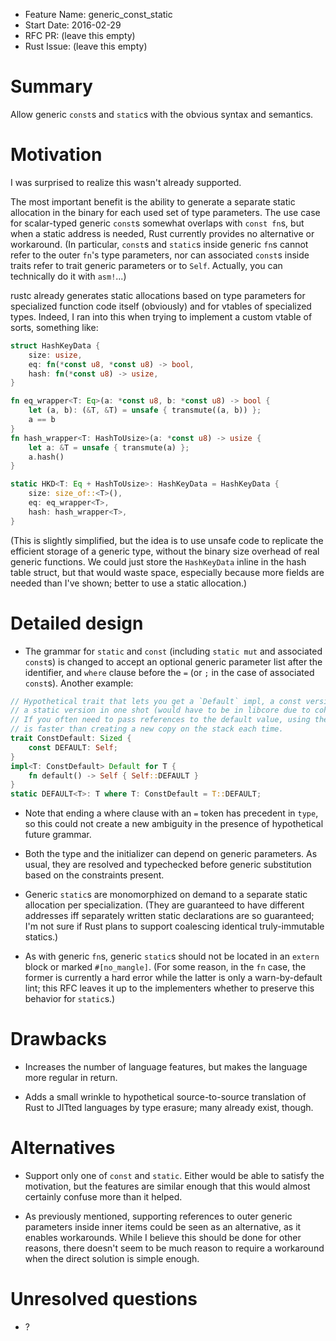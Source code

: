 - Feature Name: generic_const_static
- Start Date: 2016-02-29
- RFC PR: (leave this empty)
- Rust Issue: (leave this empty)

# Summary
[summary]: #summary

Allow generic `const`s and `static`s with the obvious syntax and semantics.

# Motivation
[motivation]: #motivation

I was surprised to realize this wasn't already supported.

The most important benefit is the ability to generate a separate static allocation in the binary for each used set of type parameters.  The use case for scalar-typed generic `const`s somewhat overlaps with `const fn`s, but when a static address is needed, Rust currently provides no alternative or workaround.  (In particular, `const`s and `static`s inside generic `fn`s cannot refer to the outer `fn`'s type parameters, nor can associated `const`s inside traits refer to trait generic parameters or to `Self`.  Actually, you can technically do it with `asm!`...)

rustc already generates static allocations based on type parameters for specialized function code itself (obviously) and for vtables of specialized types.  Indeed, I ran into this when trying to implement a custom vtable of sorts, something like:

```rust
struct HashKeyData {
    size: usize,
    eq: fn(*const u8, *const u8) -> bool,
    hash: fn(*const u8) -> usize,
}

fn eq_wrapper<T: Eq>(a: *const u8, b: *const u8) -> bool {
    let (a, b): (&T, &T) = unsafe { transmute((a, b)) };
    a == b
}
fn hash_wrapper<T: HashToUsize>(a: *const u8) -> usize {
    let a: &T = unsafe { transmute(a) };
    a.hash()
}

static HKD<T: Eq + HashToUsize>: HashKeyData = HashKeyData {
    size: size_of::<T>(),
    eq: eq_wrapper<T>,
    hash: hash_wrapper<T>,
}
```

(This is slightly simplified, but the idea is to use unsafe code to replicate the efficient storage of a generic type, without the binary size overhead of real generic functions.  We could just store the `HashKeyData` inline in the hash table struct, but that would waste space, especially because more fields are needed than I've shown; better to use a static allocation.)

# Detailed design
[design]: #detailed-design

- The grammar for `static` and `const` (including `static mut` and associated `const`s) is changed to accept an optional generic parameter list after the identifier, and `where` clause before the `=` (or `;` in the case of associated `const`s).  Another example:

```rust
// Hypothetical trait that lets you get a `Default` impl, a const version, and
// a static version in one shot (would have to be in libcore due to coherence).
// If you often need to pass references to the default value, using the static
// is faster than creating a new copy on the stack each time.
trait ConstDefault: Sized {
    const DEFAULT: Self;
}
impl<T: ConstDefault> Default for T {
    fn default() -> Self { Self::DEFAULT }
}
static DEFAULT<T>: T where T: ConstDefault = T::DEFAULT;
```

- Note that ending a where clause with an `=` token has precedent in `type`, so this could not create a new ambiguity in the presence of hypothetical future grammar.

- Both the type and the initializer can depend on generic parameters.  As usual, they are resolved and typechecked before generic substitution based on the constraints present.

- Generic `static`s are monomorphized on demand to a separate static allocation per specialization.  (They are guaranteed to have different addresses iff separately written static declarations are so guaranteed; I'm not sure if Rust plans to support coalescing identical truly-immutable statics.)

- As with generic `fn`s, generic `static`s should not be located in an `extern` block or marked `#[no_mangle]`.  (For some reason, in the `fn` case, the former is currently a hard error while the latter is only a warn-by-default lint; this RFC leaves it up to the implementers whether to preserve this behavior for `static`s.)


# Drawbacks
[drawbacks]: #drawbacks

- Increases the number of language features, but makes the language more regular in return.

- Adds a small wrinkle to hypothetical source-to-source translation of Rust to JITted languages by type erasure; many already exist, though.

# Alternatives
[alternatives]: #alternatives

- Support only one of `const` and `static`.  Either would be able to satisfy the motivation, but the features are similar enough that this would almost certainly confuse more than it helped.

- As previously mentioned, supporting references to outer generic parameters inside inner items could be seen as an alternative, as it enables workarounds.  While I believe this should be done for other reasons, there doesn't seem to be much reason to require a workaround when the direct solution is simple enough.

# Unresolved questions
[unresolved]: #unresolved-questions

- ?

